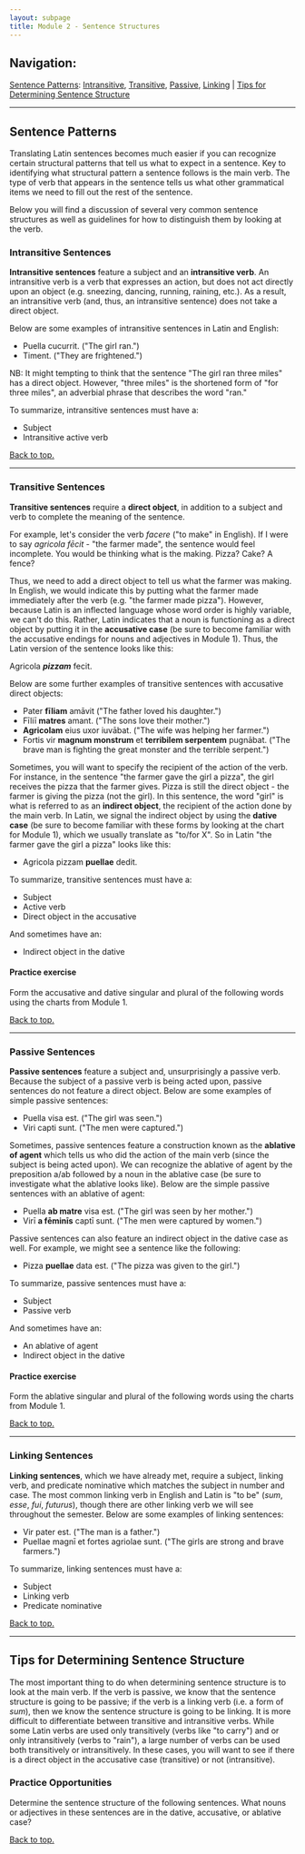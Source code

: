 ```yaml
---
layout: subpage
title: Module 2 - Sentence Structures
---
```


## Navigation:

<a href="#sentpat">Sentence Patterns</a>: <a href="#intrans">Intransitive</a>, <a href="#trans">Transitive</a>, <a href="#pass">Passive</a>, <a href="#link">Linking</a> \| <a href="#tips">Tips for Determining Sentence Structure</a>

***

## <a name="sentpat">Sentence Patterns</a>

Translating Latin sentences becomes much easier if you can recognize certain structural patterns that tell us what to expect in a sentence. Key to identifying what structural pattern a sentence follows is the main verb. The type of verb that appears in the sentence tells us what other grammatical items we need to fill out the rest of the sentence.

Below you will find a discussion of several very common sentence structures as well as guidelines for how to distinguish them by looking at the verb.

### <a name="intrans">Intransitive Sentences</a>

**Intransitive sentences** feature a subject and an **intransitive verb**. An intransitive verb is a verb that expresses an action, but does not act directly upon an object (e.g. sneezing, dancing, running, raining, etc.). As a result, an intransitive verb (and, thus, an intransitive sentence) does not take a direct object.

Below are some examples of intransitive sentences in Latin and English:

* Puella cucurrit. ("The girl ran.")
* Timent. ("They are frightened.")

NB: It might tempting to think that the sentence "The girl ran three miles" has a direct object. However, "three miles" is the shortened form of "for three miles", an adverbial phrase that describes the word "ran."

To summarize, intransitive sentences must have a:
* Subject
* Intransitive active verb

[Back to top.](#top)
***

### <a name="trans">Transitive Sentences</a>

**Transitive sentences** require a **direct object**, in addition to a subject and verb to complete the meaning of the sentence.

For example, let's consider the verb *facere* ("to make" in English). If I were to say *agricola fēcit* - "the farmer made", the sentence would feel incomplete. You would be thinking what is the making. Pizza? Cake? A fence?

Thus, we need to add a direct object to tell us what the farmer was making. In English, we would indicate this by putting what the farmer made immediately after the verb (e.g. "the farmer made pizza"). However, because Latin is an inflected language whose word order is highly variable, we can't do this. Rather, Latin indicates that a noun is functioning as a direct object by putting it in the **accusative case** (be sure to become familiar with the accusative endings for nouns and adjectives in Module 1). Thus, the Latin version of the sentence looks like this:

Agricola ***pizzam*** fecit.

Below are some further examples of transitive sentences with accusative direct objects:

* Pater **fīliam** amāvit ("The father loved his daughter.")
* Fīliī **matres** amant. ("The sons love their mother.")
* **Agricolam** eius uxor iuvābat. ("The wife was helping her farmer.")
* Fortis vir **magnum monstrum** et **terribilem serpentem** pugnābat. ("The brave man is fighting the great monster and the terrible serpent.")

Sometimes, you will want to specify the recipient of the action of the verb. For instance, in the sentence "the farmer gave the girl a pizza", the girl receives the pizza that the farmer gives. Pizza is still the direct object - the farmer is giving the pizza (not the girl). In this sentence, the word "girl" is what is referred to as an **indirect object**, the recipient of the action done by the main verb. In Latin, we signal the indirect object by using the **dative case** (be sure to become familiar with these forms by looking at the chart for Module 1), which we usually translate as "to/for X". So in Latin "the farmer gave the girl a pizza" looks like this:

* Agricola pizzam **puellae** dedit.

To summarize, transitive sentences must have a:
* Subject
* Active verb
* Direct object in the accusative

And sometimes have an:
* Indirect object in the dative

#### Practice exercise

Form the accusative and dative singular and plural of the following words using the charts from Module 1.

[Back to top.](#top)
***

### <a name="pass">Passive Sentences</a>

**Passive sentences** feature a subject and, unsurprisingly a passive verb. Because the subject of a passive verb is being acted upon, passive sentences do not feature a direct object. Below are some examples of simple passive sentences:

* Puella visa est. ("The girl was seen.")
* Viri capti sunt. ("The men were captured.")

Sometimes, passive sentences feature a construction known as the **ablative of agent** which tells us who did the action of the main verb (since the subject is being acted upon). We can recognize the ablative of agent by the preposition a/ab followed by a noun in the ablative case (be sure to investigate what the ablative looks like). Below are the simple passive sentences with an ablative of agent:

* Puella **ab matre** visa est. ("The girl was seen by her mother.")
* Virī **a fēminīs** captī sunt. ("The men were captured by women.")

Passive sentences can also feature an indirect object in the dative case as well. For example, we might see a sentence like the following:

* Pizza **puellae** data est. ("The pizza was given to the girl.")

To summarize, passive sentences must have a:
* Subject
* Passive verb

And sometimes have an:
* An ablative of agent
* Indirect object in the dative

#### Practice exercise

Form the ablative singular and plural of the following words using the charts from Module 1.

[Back to top.](#top)
***

### <a name="link">Linking Sentences</a>

**Linking sentences**, which we have already met, require a subject, linking verb, and predicate nominative which matches the subject in number and case. The most common linking verb in English and Latin is "to be" (*sum*, *esse*, *fui*, *futurus*), though there are other linking verb we will see throughout the semester. Below are some examples of linking sentences:

* Vir pater est. ("The man is a father.")
* Puellae magnī et fortes agriolae sunt. ("The girls are strong and brave farmers.")

To summarize, linking sentences must have a:
* Subject
* Linking verb
* Predicate nominative

[Back to top.](#top)
***

## <a name="tips">Tips for Determining Sentence Structure</a>

The most important thing to do when determining sentence structure is to look at the main verb. If the verb is passive, we know that the sentence structure is going to be passive; if the verb is a linking verb (i.e. a form of *sum*), then we know the sentence structure is going to be linking. It is more difficult to differentiate between transitive and intransitive verbs. While some Latin verbs are used only transitively (verbs like "to carry") and or only intransitively (verbs to "rain"), a large number of verbs can be used both transitively or intransitively. In these cases, you will want to see if there is a direct object in the accusative case (transitive) or not (intransitive).

### Practice Opportunities

Determine the sentence structure of the following sentences. What nouns or adjectives in these sentences are in the dative, accusative, or ablative case?

[Back to top.](#top)
